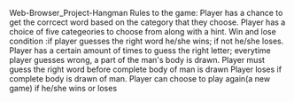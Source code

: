 Web-Browser_Project-Hangman
Rules to the game:
Player has a chance to get the corrcect word based on the category that they choose.
Player has a choice of five categeories to choose from along with a hint.
Win and lose condition :if player guesses the right word he/she wins; if not he/she loses.
Player has a certain amount of times to guess the right letter; everytime player guesses wrong, a part of the man's body is drawn. Player must guess the right word before complete body of man is drawn
Player loses if complete body is drawn of man.
Player can choose to play again(a new game) if he/she wins or loses

